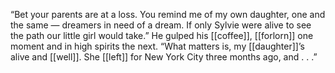 “Bet your parents are at a loss. You remind me of my own daughter, one and the same — dreamers in need of a dream. If only Sylvie were alive to see the path our little girl would take.” He gulped his [[coffee]], [[forlorn]] one moment and in high spirits the next. “What matters is, my [[daughter]]’s alive and [[well]]. She [[left]] for New York City three months ago, and . . .”